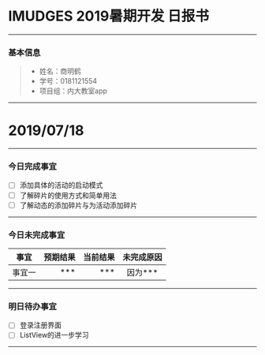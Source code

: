 # IMUDGES 2019暑期开发 日报书
-------


### 基本信息
> * 姓名：商明鹤
> * 学号：0181121554
> * 项目组：内大教室app

-------


# 2019/07/18

-------

### 今日完成事宜
- [ ] 添加具体的活动的启动模式
- [ ] 了解碎片的使用方式和简单用法
- [ ] 了解动态的添加碎片与为活动添加碎片

-----
### 今日未完成事宜


| 事宜     |预期结果| 当前结果  | 未完成原因   | 
| --------   | -----:  | -----:  | :----:  |
|  事宜一  | *** | ***  | 因为*** |


------
### 明日待办事宜
- [ ] 登录注册界面
- [ ] ListView的进一步学习
-------
